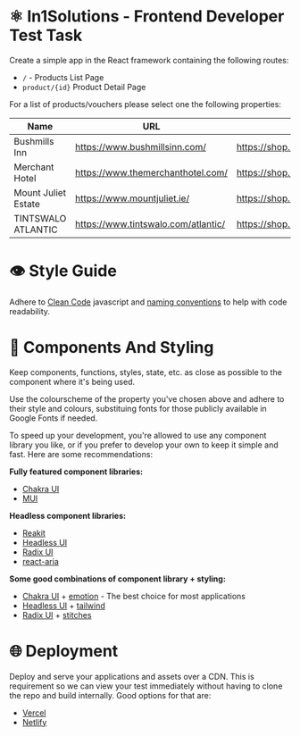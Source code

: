 # ⚛️ In1Solutions - Frontend Developer Test Task

Create a simple app in the React framework containing the following routes:
 * `/` - Products List Page
 * `product/{id}` Product Detail Page

For a list of products/vouchers please select one the following properties:

| Name                | URL                                 | API Url                                                 |
|---------------------|-------------------------------------|---------------------------------------------------------|
| Bushmills Inn       | https://www.bushmillsinn.com/       | https://shop.bookin1.com/api/property/16609/allvouchers |
| Merchant Hotel      | https://www.themerchanthotel.com/   | https://shop.bookin1.com/api/property/7716/allvouchers  |
| Mount Juliet Estate | https://www.mountjuliet.ie/         | https://shop.bookin1.com/api/property/474/allvouchers   |
| TINTSWALO ATLANTIC  | https://www.tintswalo.com/atlantic/ | https://shop.bookin1.com/api/property/11128/allvouchers |

# 👁️ Style Guide
Adhere to [Clean Code](https://github.com/ryanmcdermott/clean-code-javascript) javascript and [naming conventions](https://github.com/kettanaito/naming-cheatsheet) to help with code readability.

# 💅 Components And Styling

Keep components, functions, styles, state, etc. as close as possible to the component where it's being used. 

Use the colourscheme of the property you've chosen above and adhere to their style and colours, substituing fonts for those publicly available in Google Fonts if needed.

To speed up your development, you're allowed to use any component library you like, or if you prefer to develop your own to keep it simple and fast. Here are some recommendations:

**Fully featured component libraries:**

- [Chakra UI](https://chakra-ui.com/)
- [MUI](https://mui.com/)

**Headless component libraries:**

- [Reakit](https://reakit.io/)
- [Headless UI](https://headlessui.dev/)
- [Radix UI](https://www.radix-ui.com/)
- [react-aria](https://react-spectrum.adobe.com/react-aria/)

**Some good combinations of component library + styling:**

- [Chakra UI](https://chakra-ui.com/) + [emotion](https://emotion.sh/docs/introduction) - The best choice for most applications
- [Headless UI](https://headlessui.dev/) + [tailwind](https://tailwindcss.com/)
- [Radix UI](https://www.radix-ui.com/) + [stitches](https://stitches.dev/)

# 🌐 Deployment

Deploy and serve your applications and assets over a CDN. This is requirement so we can view your test immediately without having to clone the repo and build internally. Good options for that are:

- [Vercel](https://vercel.com/)
- [Netlify](https://www.netlify.com/)
